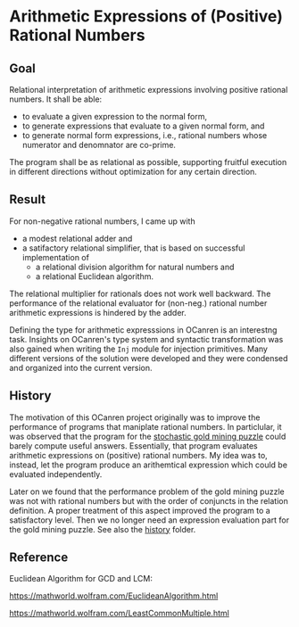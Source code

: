 # Arithmetic Expressions of (Positive) Rational Numbers

## Goal

Relational interpretation of arithmetic expressions involving positive rational numbers.
It shall be able:

- to evaluate a given expression to the normal form,
- to generate expressions that evaluate to a given normal form, and
- to generate normal form expressions, i.e., rational numbers whose numerator and denomnator are co-prime.

The program shall be as relational as
possible, supporting fruitful execution in different directions without optimization
for any certain direction.

## Result

For non-negative rational numbers,
I came up with
- a modest relational adder and
- a satifactory relational simplifier, that is  based on successful implementation of 
    - a relational division algorithm for natural numbers and
    - a relational Euclidean algorithm.

The relational multiplier for rationals does not work well backward.
The performance of the relational evaluator for (non-neg.) rational number arithmetic expressions
is hindered by the adder.

Defining the type for arithmetic expresssions in OCanren is an
interestng task. Insights on OCanren's type system and syntactic transformation was also gained
when writing the `Inj` module for injection primitives. Many different versions of the solution
were developed and they were condensed and organized into the current version. 

## History

The motivation of this OCanren project originally was to improve the performance of
programs that maniplate rational numbers. In particlular, it was observed that the
program for the [stochastic gold mining puzzle](../Gold_Mining) could barely
compute useful answers. 
 Essentially, that program evaluates arithmetic expressions
 on  (positive) rational numbers. My idea was to, instead, let the program
 produce an arithemtical expression which could be evaluated independently.
 

Later on we found that the performance problem of the gold mining puzzle was not with
rational numbers but with the order of conjuncts in the relation definition. A proper treatment of
this aspect improved the program to a satisfactory level. Then we no longer need an
expression evaluation part for the gold mining puzzle. See also the [history](history) folder.



## Reference

Euclidean Algorithm for GCD and LCM:

https://mathworld.wolfram.com/EuclideanAlgorithm.html

https://mathworld.wolfram.com/LeastCommonMultiple.html